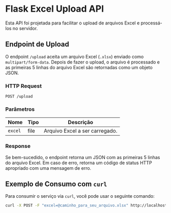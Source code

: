 # Flask Excel Upload API

Esta API foi projetada para facilitar o upload de arquivos Excel e processá-los no servidor.

## Endpoint de Upload

O endpoint `/upload` aceita um arquivo Excel (`.xlsx`) enviado como `multipart/form-data`. Depois de fazer o upload, o arquivo é processado e as primeiras 5 linhas do arquivo Excel são retornadas como um objeto JSON.

### HTTP Request

`POST /upload`

### Parâmetros

| Nome       | Tipo          | Descrição                          |
|------------|---------------|------------------------------------|
| `excel`    | file          | Arquivo Excel a ser carregado.     |

### Response

Se bem-sucedido, o endpoint retorna um JSON com as primeiras 5 linhas do arquivo Excel. Em caso de erro, retorna um código de status HTTP apropriado com uma mensagem de erro.

## Exemplo de Consumo com `curl`

Para consumir o serviço via `curl`, você pode usar o seguinte comando:

```bash
curl -X POST -F "excel=@caminho_para_seu_arquivo.xlsx" http://localhost:5000/upload
